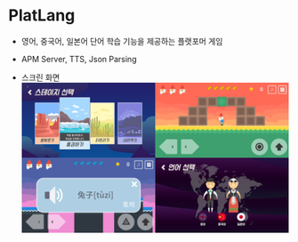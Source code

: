 # PlatLang

- 영어, 중국어, 일본어 단어 학습 기능을 제공하는 플랫포머 게임  

- APM Server, TTS, Json Parsing
  
- 스크린 화면
![스크린 이미지](screenshot.png)
